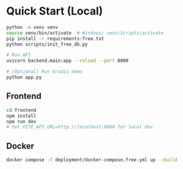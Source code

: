 # Quick Start (Local)

```bash
python -m venv venv
source venv/bin/activate  # Windows: venv\Scripts\activate
pip install -r requirements-free.txt
python scripts/init_free_db.py

# Run API
uvicorn backend.main:app --reload --port 8000

# (Optional) Run Gradio demo
python app.py
```

## Frontend
```bash
cd frontend
npm install
npm run dev
# Set VITE_API_URL=http://localhost:8000 for local dev
```

## Docker
```bash
docker compose -f deployment/docker-compose.free.yml up --build
```
